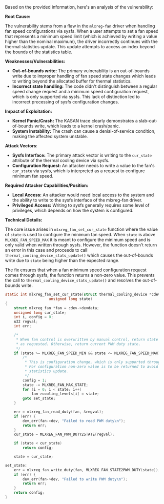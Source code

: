 Based on the provided information, here's an analysis of the vulnerability:

**Root Cause:**

The vulnerability stems from a flaw in the `mlxreg-fan` driver when handling fan speed configurations via sysfs. When a user attempts to set a fan speed that represents a minimum speed limit (which is achieved by writing a value higher than the nominal maximum), the driver incorrectly continues with the thermal statistics update. This update attempts to access an index beyond the bounds of the statistics table.

**Weaknesses/Vulnerabilities:**

*   **Out-of-bounds write:** The primary vulnerability is an out-of-bounds write due to improper handling of fan speed state changes which leads to writing beyond the allocated buffer for thermal statistics.
*   **Incorrect state handling:** The code didn't distinguish between a regular speed change request and a minimum speed configuration request, which is only supported via sysfs. This lack of distinction led to incorrect processing of sysfs configuration changes.

**Impact of Exploitation:**

*   **Kernel Panic/Crash:** The KASAN trace clearly demonstrates a slab-out-of-bounds write, which leads to a kernel crash/panic.
*   **System Instability:** The crash can cause a denial-of-service condition, making the affected system unstable.

**Attack Vectors:**

*   **Sysfs Interface:** The primary attack vector is writing to the `cur_state` attribute of the thermal cooling device via sysfs.
*   **Configuration Request:**  An attacker needs to write a value to the fan's `cur_state` via sysfs, which is interpreted as a request to configure minimum fan speed.

**Required Attacker Capabilities/Position:**

*   **Local Access:** An attacker would need local access to the system and the ability to write to the sysfs interface of the mlxreg-fan driver.
*   **Privileged Access:**  Writing to sysfs generally requires some level of privileges, which depends on how the system is configured.

**Technical Details:**

The core issue arises in `mlxreg_fan_set_cur_state` function where the value of `state` is used to configure the minimum fan speed. When `state` is above `MLXREG_FAN_SPEED_MAX` it is meant to configure the minimum speed and is only valid when written through sysfs.
However, the function doesn't return an error in this case and proceeds to call `thermal_cooling_device_stats_update()` which causes the out-of-bounds write due to `state` being higher than the expected range.

The fix ensures that when a fan minimum speed configuration request comes through sysfs, the function returns a non-zero value. This prevents the call to `thermal_cooling_device_stats_update()` and resolves the out-of-bounds write.

```c
static int mlxreg_fan_set_cur_state(struct thermal_cooling_device *cdev,
				    unsigned long state)
{
	struct mlxreg_fan *fan = cdev->devdata;
	unsigned long cur_state;
	int i, config = 0;
	u32 regval;
	int err;

	/*
	 * When fan control is overwritten by manual control, return state
	 * as requested. Otherwise, return current PWM duty state.
	 */
	if (state >= MLXREG_FAN_SPEED_MIN && state <= MLXREG_FAN_SPEED_MAX) {
		/*
		 * This is configuration change, which is only supported through sysfs.
		 * For configuration non-zero value is to be returned to avoid thermal
		 * statistics update.
		 */
		config = 1;
		state -= MLXREG_FAN_MAX_STATE;
		for (i = 0; i < state; i++)
			fan->cooling_levels[i] = state;
		goto set_state;
	}

	err = mlxreg_fan_read_duty(fan, &regval);
	if (err) {
		dev_err(fan->dev, "Failed to read PWM duty\n");
		return err;
	}
	cur_state = MLXREG_FAN_PWM_DUTY2STATE(regval);

	if (state < cur_state)
		return config;

	state = cur_state;

set_state:
	err = mlxreg_fan_write_duty(fan, MLXREG_FAN_STATE2PWM_DUTY(state));
	if (err) {
		dev_err(fan->dev, "Failed to write PWM duty\n");
		return err;
	}
	return config;
}

```